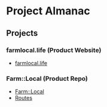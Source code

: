 # Project Almanac

## Projects

### farmlocal.life (Product Website)

- [farmlocal.life](https://github.com/ProjectAlmanac-dev/farmlocal.life)

### Farm::Local (Product Repo)

- [Farm::Local](https://github.com/ProjectAlmanac-dev/farm-troy-app)
- [Routes](https://github.com/ProjectAlmanac-dev/Routes.life) 
